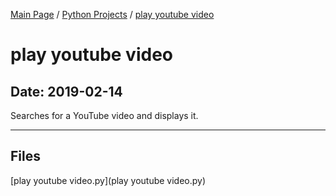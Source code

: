 [Main Page](/) / [Python Projects](/python) / [play youtube video](/python/2019-02-14_play_youtube_video)

# play youtube video

## Date: 2019-02-14

Searches for a YouTube video and displays it.

-----

## Files

[play youtube video.py](play youtube video.py)